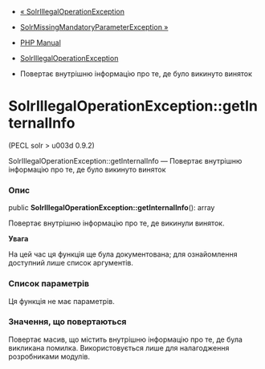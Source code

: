 - [«
SolrIllegalOperationException](class.solrillegaloperationexception.md)
- [SolrMissingMandatoryParameterException
»](class.solrmissingmandatoryparameterexception.md)

- [PHP Manual](index.md)
- [SolrIllegalOperationException](class.solrillegaloperationexception.md)
- Повертає внутрішню інформацію про те, де було викинуто
виняток

# SolrIllegalOperationException::getInternalInfo

(PECL solr \> u003d 0.9.2)

SolrIllegalOperationException::getInternalInfo — Повертає внутрішню
інформацію про те, де було викинуто виняток

### Опис

public **SolrIllegalOperationException::getInternalInfo**(): array

Повертає внутрішню інформацію про те, де викинули виняток.

**Увага**

На цей час ця функція ще була документована; для
ознайомлення доступний лише список аргументів.

### Список параметрів

Ця функція не має параметрів.

### Значення, що повертаються

Повертає масив, що містить внутрішню інформацію про те, де була
викликана помилка. Використовується лише для налагодження розробниками модулів.
